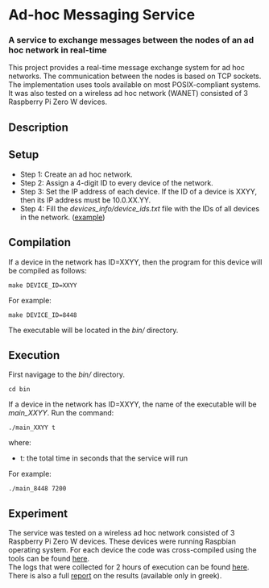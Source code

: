 # Ad-hoc Messaging Service
### A service to exchange messages between the nodes of an ad hoc network in real-time

This project provides a real-time message exchange system for ad hoc networks. The communication between the nodes is based on TCP sockets. The implementation uses tools available on most POSIX-compliant systems. It was also tested on a wireless ad hoc network (WANET) consisted of 3 Raspberry Pi Zero W devices.

## Description

## Setup

* Step 1: Create an ad hoc network.
* Step 2: Assign a 4-digit ID to every device of the network.
* Step 3: Set the IP address of each device. If the ID of a device is XXYY, then its IP address must be 10.0.XX.YY.
* Step 4: Fill the *devices_info/device_ids.txt* file with the IDs of all devices in the network. ([example](devices_info/device_ids.txt))

## Compilation
If a device in the network has ID=XXYY, then the program for this device will be compiled as follows:

    make DEVICE_ID=XXYY
    
For example:

    make DEVICE_ID=8448
    
The executable will be located in the *bin/* directory.

## Execution
First navigage to the *bin/* directory.

    cd bin

If a device in the network has ID=XXYY, the name of the executable will be *main_XXYY*.
Run the command:

    ./main_XXYY t
    
where:
* t: the total time in seconds that the service will run 
  
For example:

    ./main_8448 7200

## Experiment 
The service was tested on a wireless ad hoc network consisted of 3 Raspberry Pi Zero W devices. These devices were running Raspbian operating system. For each device the code was cross-compiled using the tools can be found [here](https://github.com/abhiTronix/raspberry-pi-cross-compilers). \
The logs that were collected for 2 hours of execution can be found [here](logs/). There is also a full [report](experiment_report/) on the results (available only in greek). 
